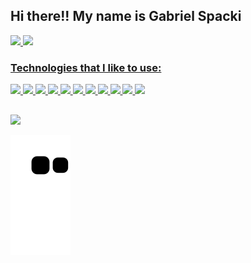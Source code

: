 ## Hi there!! My name is Gabriel Spacki

<div>
  <a href="https://github.com/spackigabriel">
  <img height="250em" src="https://github-readme-stats.vercel.app/api?username=spackigabriel&show_icons=true&theme=dracula&include_all_commits=true&count_private=true" />
  <img height="250em" src="https://github-readme-stats.vercel.app/api/top-langs/?username=spackigabriel&layout-compact&lang-count=16&theme=dracula" />
</div>

<h3>Technologies that I like to use:</h3>

<div> 
  <img style="width: 2em;" src="https://cdn.jsdelivr.net/gh/devicons/devicon/icons/html5/html5-original.svg" />
  <img style="width: 2em;" src="https://cdn.jsdelivr.net/gh/devicons/devicon/icons/css3/css3-original.svg" />
  <img style="width: 2em;" src="https://cdn.jsdelivr.net/gh/devicons/devicon/icons/javascript/javascript-original.svg" />     
  <img style="width: 2em;" src="https://cdn.jsdelivr.net/gh/devicons/devicon/icons/react/react-original.svg" />
  <img style="width: 2em;" src="https://cdn.jsdelivr.net/gh/devicons/devicon/icons/nodejs/nodejs-original.svg" />
  <img style="width: 2em;" src="https://cdn.jsdelivr.net/gh/devicons/devicon/icons/python/python-original.svg" />
  <img style="width: 2em;" src="https://cdn.jsdelivr.net/gh/devicons/devicon/icons/flask/flask-original.svg" />
  <img style="width: 2em;" src="https://cdn.jsdelivr.net/gh/devicons/devicon/icons/java/java-original.svg" />
  <img style="width: 2em;" src="https://cdn.jsdelivr.net/gh/devicons/devicon/icons/androidstudio/androidstudio-original.svg" />
  <img style="width: 2em;" src="https://cdn.jsdelivr.net/gh/devicons/devicon/icons/mysql/mysql-original.svg" />
  <img style="width: 2em;" src="https://cdn.jsdelivr.net/gh/devicons/devicon/icons/firebase/firebase-plain.svg" />    
</div>

##

<div>
  <a href="https://www.instagram.com/gabriel.spacki/"><img src="https://img.shields.io/badge/Instagram-E4405F?style=for-the-badge&logo=instagram&logoColor=white"></a>
</div>

![Snake animation](https://github.com/spackigabriel/spackigabriel/blob/output/github-contribution-grid-snake.svg)
